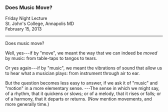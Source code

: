 ### Does Music Move?  

Friday Night Lecture  
St. John's College, Annapolis MD  
February 15, 2013

***

Does music move? 

Well, yes---if by "move", we meant the way that we can
indeed be *moved* by music: from table-taps to tangos to
tears. 

Or yes again---if by "music", we meant the vibrations of
sound that allow us to hear what a musician plays: from instrument
through air to ear.

But the question becomes less easy to answer, if we ask it
of "music" and "motion" in a more elementary sense. ---The
sense in which we might say, of a rhythm, that it quickens
or slows; or of a melody, that it rises or falls; or of a
harmony, that it departs or returns. (Now mention movements,
and more generally time.)

